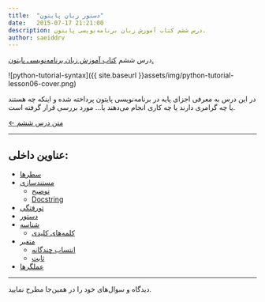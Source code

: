 ```yaml
---
title:  "دستور زبان پایتون"
date:   2015-07-17 21:21:00
description: درس ششم کتاب آموزش زبان برنامه‌نویسی پایتون.
author: saeiddrv
---
```


درس ششم [کتاب آموزش زبان برنامه‌نویسی پایتون.](http://coderz.ir/python)

![python-tutorial-syntax]({{ site.baseurl }}assets/img/python-tutorial-lesson06-cover.png)

در این درس به معرفی اجزای پایه در برنامه‌نویسی پایتون پرداخته شده و اینکه چه هستند یا چه گرامری دارند یا چه کاری انجام می‌دهند یا... مورد بررسی قرار گرفته است.


[← متن درس ششم](http://python.coderz.ir/lessons/l06.html)

---
عناوین داخلی:
---
* [سطرها](http://python.coderz.ir/lessons/l06.html#id2)
* [مستند‌سازی](http://python.coderz.ir/lessons/l06.html#id3)
    * [توضیح](http://python.coderz.ir/lessons/l06.html#id4)
    * [Docstring](http://python.coderz.ir/lessons/l06.html#docstring)
* [تورفتگی](http://python.coderz.ir/lessons/l06.html#id5)
* [دستور](http://python.coderz.ir/lessons/l06.html#id6)
* [شناسه](http://python.coderz.ir/lessons/l06.html#id7)
    * [کلمه‌های کلیدی](http://python.coderz.ir/lessons/l06.html#id8)
* [متغیر](http://python.coderz.ir/lessons/l06.html#id10)
    * [انتساب چندگانه](http://python.coderz.ir/lessons/l06.html#id11)
    * [ثابت](http://python.coderz.ir/lessons/l06.html#id12)
* [عملگر‌ها](http://python.coderz.ir/lessons/l06.html#id15)

---

دیدگاه و سوال‌های خود را در همین‌جا مطرح نمایید.
